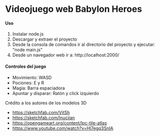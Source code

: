 # Videojuego web Babylon Heroes

#### Uso
1. Instalar node.js
2. Descargar y extraer el proyecto
3. Desde la consola de comandos ir al directorio del proyecto y ejecutar: "node main.js"
4. Desde un navegador web ir a: http://localhost:2000/

#### Controles del juego
- Movimiento: WASD
- Pociones: E y R
- Magia: Barra espaciadora
- Apuntar y disparar: Ratón y click izquierdo

Crédito a los autores de los modelos 3D
- https://sketchfab.com/VitSh
- https://sketchfab.com/Inuciian
- https://opengameart.org/content/lpc-tile-atlas
- https://www.youtube.com/watch?v=HI7egq3SnIA
